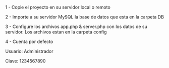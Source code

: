 
<p>1 - Copie el proyecto en su servidor local o remoto</p>
<p>2 - Importe a su servidor MySQL la base de datos que esta en la carpeta DB</p>
<p>3 - Configure los archivos app.php & server.php con los datos de su servidor. Los archivos estan en la carpeta config</p>
<p>4 - Cuenta por defecto</p>
<p>Usuario: Administrador</p>
<p>Clave: 1234567890</p>

